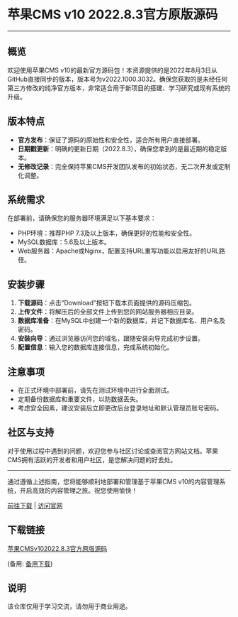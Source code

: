 # 苹果CMS v10 2022.8.3官方原版源码

---

## 概览

欢迎使用苹果CMS v10的最新官方源码包！本资源提供的是2022年8月3日从GitHub直接同步的版本，版本号为v2022.1000.3032。确保您获取的是未经任何第三方修改的纯净官方版本，非常适合用于新项目的搭建、学习研究或现有系统的升级。

## 版本特点

- **官方发布**：保证了源码的原始性和安全性，适合所有用户直接部署。
- **日期戳更新**：明确的更新日期（2022.8.3），确保您拿到的是最近期的稳定版本。
- **无修改记录**：完全保持苹果CMS开发团队发布的初始状态，无二次开发或定制化调整。

## 系统需求

在部署前，请确保您的服务器环境满足以下基本要求：
- PHP环境：推荐PHP 7.3及以上版本，确保更好的性能和安全性。
- MySQL数据库：5.6及以上版本。
- Web服务器：Apache或Nginx，配置支持URL重写功能以启用友好的URL路径。

## 安装步骤

1. **下载源码**：点击“Download”按钮下载本页面提供的源码压缩包。
2. **上传文件**：将解压后的全部文件上传到您的网站服务器相应目录。
3. **数据库准备**：在MySQL中创建一个新的数据库，并记下数据库名、用户名及密码。
4. **安装向导**：通过浏览器访问您的域名，跟随安装向导完成初步设置。
5. **配置信息**：输入您的数据库连接信息，完成系统初始化。

## 注意事项

- 在正式环境中部署前，请先在测试环境中进行全面测试。
- 定期备份数据库和重要文件，以防数据丢失。
- 考虑安全因素，建议安装后立即更改后台登录地址和默认管理员账号密码。

## 社区与支持

对于使用过程中遇到的问题，欢迎您参与社区讨论或查阅官方网站文档。苹果CMS拥有活跃的开发者和用户社区，是您解决问题的好去处。

---
通过遵循上述指南，您将能够顺利地部署和管理基于苹果CMS v10的内容管理系统，开启高效的内容管理之旅。祝您使用愉快！

[前往下载](#链接替换为您实际的下载链接) | [访问官网](#链接替换为苹果CMS的官方网站链接)

## 下载链接
[苹果CMSv102022.8.3官方原版源码](https://pan.quark.cn/s/a334b37c505e) 

(备用: [备用下载](https://pan.baidu.com/s/143NYoOKN0eVzNu_pNQTYvg?pwd=1234))

## 说明

该仓库仅用于学习交流，请勿用于商业用途。
